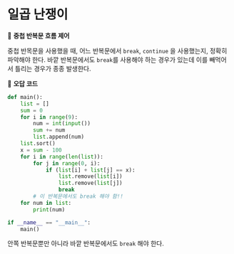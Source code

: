 # 일곱 난쟁이

📌 **중첩 반복문 흐름 제어**

중첩 반목문을 사용했을 때, 어느 반복문에서 `break`, `continue` 을 사용했는지, 정확히 파악해야 한다. 바깥 반복문에서도 `break`를 사용해야 하는 경우가 있는데 이를 빼먹어서 틀리는 경우가 종종 발생한다.

🤯 **오답 코드**

```python
def main():
    list = []
    sum = 0
    for i in range(9):
        num = int(input())
        sum += num
        list.append(num)
    list.sort()
    x = sum - 100
    for i in range(len(list)):
        for j in range(0, i):
            if (list[i] + list[j] == x):
                list.remove(list[i])
                list.remove(list[j])
                break
		# 이 반복문에서도 break 해야 함!!
    for num in list:
        print(num)

if __name__ == "__main__":
    main()
```
안쪽 반복문뿐만 아니라 바깥 반복문에서도 `break` 해야 한다.